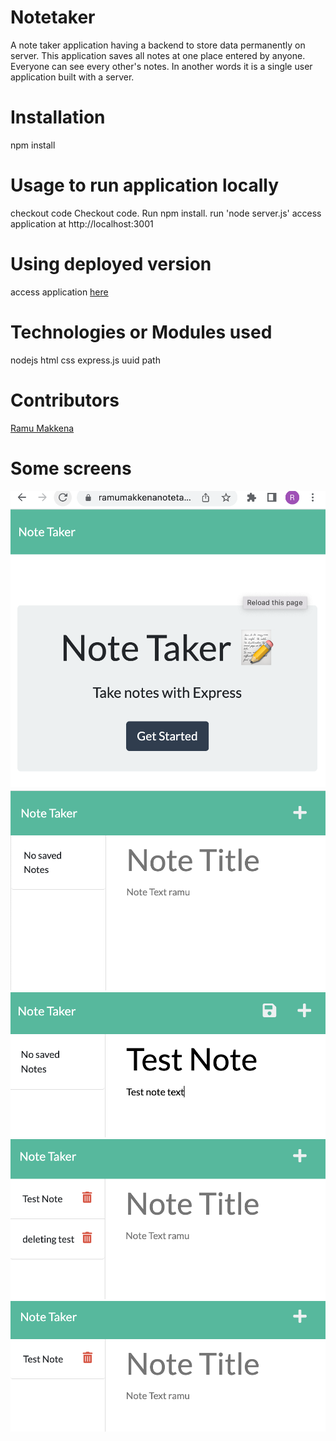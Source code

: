 # Notetaker
A note taker application having a backend to store data permanently on server. This application saves all notes at one place entered by anyone. Everyone can see every other's notes. In another words it is a single user application built with a server.


# Installation
npm install

# Usage to run application locally
checkout code
Checkout code.
Run npm install.
run 'node server.js'
access application at http://localhost:3001

# Using deployed version
access application [here](https://ramumakkenanotetaker.herokuapp.com/)

# Technologies or Modules used
nodejs
html
css
express.js
uuid
path

# Contributors
[Ramu Makkena](https://github.com/RamuMakkena)

# Some screens
![home page](./readMePics/homepage.png)
![Notes Home](./readMePics/notesHomePage.png)
![Adding a note](./readMePics/addingANote.png)
![Notes on left](./readMePics/BeforeDelete.png)
![Notes after deletion](./readMePics/afterDelete.png)

